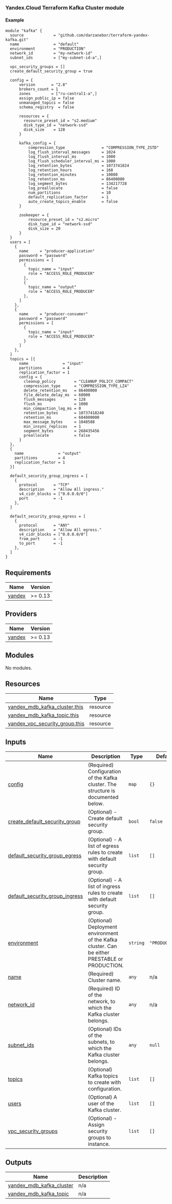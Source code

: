 ### Yandex.Cloud Terraform Kafka Cluster module
#### Example

```
module "kafka" {
  source             = "github.com/darzanebor/terraform-yandex-kafka.git"
  name               = "default"
  environment        = "PRODUCTION"
  network_id         = "my-network-id"
  subnet_ids         = ["my-subnet-id-a",]

  vpc_security_groups = []
  create_default_security_group = true

  config = {
      version       = "2.8"
      brokers_count = 1
      zones         = ["ru-central1-a",]
      assign_public_ip = false
      unmanaged_topics = false
      schema_registry  = false

      resources = {
        resource_preset_id = "s2.medium"
        disk_type_id = "network-ssd"
        disk_size    = 128
      }

      kafka_config = {
          compression_type                = "COMPRESSION_TYPE_ZSTD"
          log_flush_interval_messages     = 1024
          log_flush_interval_ms           = 1000
          log_flush_scheduler_interval_ms = 1000
          log_retention_bytes             = 1073741824
          log_retention_hours             = 168
          log_retention_minutes           = 10080
          log_retention_ms                = 86400000
          log_segment_bytes               = 134217728
          log_preallocate                 = false
          num_partitions                  = 10
          default_replication_factor      = 1
          auto_create_topics_enable       = false
      }

      zookeeper = {
          resource_preset_id = "s2.micro"
          disk_type_id = "network-ssd"
          disk_size = 20
      }
  }
  users = [
    {
      name     = "producer-application"
      password = "password"
      permissions = [
        {
          topic_name = "input"
          role = "ACCESS_ROLE_PRODUCER"
        },
        {
          topic_name = "output"
          role = "ACCESS_ROLE_PRODUCER"
        },
      ]
    },
    {
      name     = "producer-consumer"
      password = "password"
      permissions = [
        {
          topic_name = "input"
          role = "ACCESS_ROLE_PRODUCER"
        }
      ]
    },
  ]
  topics = [{
      name               = "input"
      partitions         = 4
      replication_factor = 1
      config = {
        cleanup_policy        = "CLEANUP_POLICY_COMPACT"
        compression_type      = "COMPRESSION_TYPE_LZ4"
        delete_retention_ms   = 86400000
        file_delete_delay_ms  = 60000
        flush_messages        = 128
        flush_ms              = 1000
        min_compaction_lag_ms = 0
        retention_bytes       = 10737418240
        retention_ms          = 604800000
        max_message_bytes     = 1048588
        min_insync_replicas   = 1
        segment_bytes         = 268435456
        preallocate           = false  
      }
  },
  {
    name               = "output"
    partitions         = 4
    replication_factor = 1
  }]

  default_security_group_ingress = [
    {
      protocol       = "TCP"
      description    = "Allow All ingress."
      v4_cidr_blocks = ["0.0.0.0/0"]
      port           = -1
    },
  ]

  default_security_group_egress = [
    {
      protocol       = "ANY"
      description    = "Allow All egress."
      v4_cidr_blocks = ["0.0.0.0/0"]
      from_port      = -1
      to_port        = -1
    },
  ]
}
```

## Requirements

| Name | Version |
|------|---------|
| <a name="requirement_yandex"></a> [yandex](#requirement\_yandex) | >= 0.13 |

## Providers

| Name | Version |
|------|---------|
| <a name="provider_yandex"></a> [yandex](#provider\_yandex) | >= 0.13 |

## Modules

No modules.

## Resources

| Name | Type |
|------|------|
| [yandex_mdb_kafka_cluster.this](https://registry.terraform.io/providers/yandex-cloud/yandex/latest/docs/resources/mdb_kafka_cluster) | resource |
| [yandex_mdb_kafka_topic.this](https://registry.terraform.io/providers/yandex-cloud/yandex/latest/docs/resources/mdb_kafka_topic) | resource |
| [yandex_vpc_security_group.this](https://registry.terraform.io/providers/yandex-cloud/yandex/latest/docs/resources/vpc_security_group) | resource |

## Inputs

| Name | Description | Type | Default | Required |
|------|-------------|------|---------|:--------:|
| <a name="input_config"></a> [config](#input\_config) | (Required) Configuration of the Kafka cluster. The structure is documented below. | `map` | `{}` | no |
| <a name="input_create_default_security_group"></a> [create\_default\_security\_group](#input\_create\_default\_security\_group) | (Optional) - Create default security group. | `bool` | `false` | no |
| <a name="input_default_security_group_egress"></a> [default\_security\_group\_egress](#input\_default\_security\_group\_egress) | (Optional) - A list of egress rules to create with default security group. | `list` | `[]` | no |
| <a name="input_default_security_group_ingress"></a> [default\_security\_group\_ingress](#input\_default\_security\_group\_ingress) | (Optional) - A list of ingress rules to create with default security group. | `list` | `[]` | no |
| <a name="input_environment"></a> [environment](#input\_environment) | (Optional) Deployment environment of the Kafka cluster. Can be either PRESTABLE or PRODUCTION. | `string` | `"PRODUCTION"` | no |
| <a name="input_name"></a> [name](#input\_name) | (Required) Cluster name. | `any` | n/a | yes |
| <a name="input_network_id"></a> [network\_id](#input\_network\_id) | (Required) ID of the network, to which the Kafka cluster belongs. | `any` | n/a | yes |
| <a name="input_subnet_ids"></a> [subnet\_ids](#input\_subnet\_ids) | (Optional) IDs of the subnets, to which the Kafka cluster belongs. | `any` | `null` | no |
| <a name="input_topics"></a> [topics](#input\_topics) | (Optional) Kafka topics to create with configuration. | `list` | `[]` | no |
| <a name="input_users"></a> [users](#input\_users) | (Optional) A user of the Kafka cluster. | `list` | `[]` | no |
| <a name="input_vpc_security_groups"></a> [vpc\_security\_groups](#input\_vpc\_security\_groups) | (Optional) - Assign security groups to instance. | `list` | `[]` | no |

## Outputs

| Name | Description |
|------|-------------|
| <a name="output_yandex_mdb_kafka_cluster"></a> [yandex\_mdb\_kafka\_cluster](#output\_yandex\_mdb\_kafka\_cluster) | n/a |
| <a name="output_yandex_mdb_kafka_topic"></a> [yandex\_mdb\_kafka\_topic](#output\_yandex\_mdb\_kafka\_topic) | n/a |
